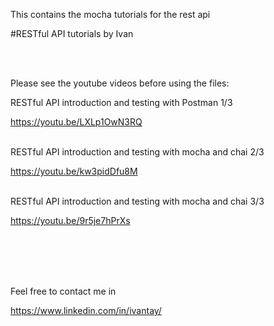 This contains the mocha tutorials for the rest api

#RESTful API tutorials by Ivan

<br><br>

Please see the youtube videos before using the files:

RESTful API introduction and testing with Postman 1/3

https://youtu.be/LXLp1OwN3RQ

<br>
RESTful API introduction and testing with mocha and chai 2/3

https://youtu.be/kw3pidDfu8M

<br>
RESTful API introduction and testing with mocha and chai 3/3

https://youtu.be/9r5je7hPrXs


<br><br><br><br>

Feel free to contact me in 

https://www.linkedin.com/in/ivantay/
